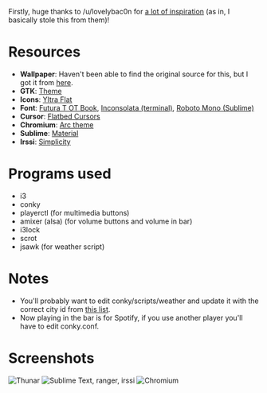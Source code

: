 Firstly, huge thanks to /u/lovelybac0n for [a lot of inspiration](https://www.reddit.com/r/unixporn/comments/3mtqv0/i3_finally_it_all_comes_together/) (as in, I basically stole this from them)!

# Resources
+ **Wallpaper**: Haven't been able to find the original source for this, but I got it from [here](https://imgur.com/a/aGWwf).
+ **GTK**: [Theme](https://github.com/horst3180/arc-theme)
+ **Icons**: [Yltra Flat](https://github.com/erikdubois/yltra-flat-icon-theme/)
+ **Font**: [Futura T OT Book](https://www.myfonts.com/fonts/urw/futura/t-book/), [Inconsolata (terminal)](http://levien.com/type/myfonts/inconsolata.html), [Roboto Mono (Sublime)](https://www.google.com/fonts/specimen/Roboto+Mono)
+ **Cursor**: [Flatbed Cursors](http://limitland.de/flatbedcursors)
+ **Chromium**: [Arc theme](https://github.com/horst3180/arc-theme/tree/master/extra/Chrome)
+ **Sublime**: [Material](https://github.com/equinusocio/material-theme)
+ **Irssi**: [Simplicity](https://irssi-import.github.io/themes/simplicity.theme)

# Programs used
+ i3
+ conky
+ playerctl (for multimedia buttons)
+ amixer (alsa) (for volume buttons and volume in bar)
+ i3lock
+ scrot
+ jsawk (for weather script)

# Notes
+ You'll probably want to edit conky/scripts/weather and update it with the correct city id from [this list](http://openweathermap.org/help/city_list.txt).
+ Now playing in the bar is for Spotify, if you use another player you'll have to edit conky.conf.

# Screenshots
![Thunar](http://i.imgur.com/Hbuepwv.png)
![Sublime Text, ranger, irssi](http://i.imgur.com/PxrjBP0.png)
![Chromium](http://i.imgur.com/EOdk0Zp.png)
